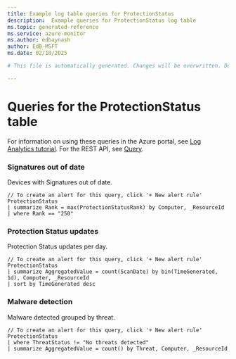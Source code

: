 ```yaml
---
title: Example log table queries for ProtectionStatus
description:  Example queries for ProtectionStatus log table
ms.topic: generated-reference
ms.service: azure-monitor
ms.author: edbaynash
author: EdB-MSFT
ms.date: 02/18/2025

# This file is automatically generated. Changes will be overwritten. Do not change this file directly. 

---
```


# Queries for the ProtectionStatus table

For information on using these queries in the Azure portal, see [Log Analytics tutorial](/azure/azure-monitor/logs/log-analytics-tutorial). For the REST API, see [Query](/rest/api/loganalytics/query).


### Signatures out of date  


Devices with Signatures out of date.  

```query
// To create an alert for this query, click '+ New alert rule'
ProtectionStatus
| summarize Rank = max(ProtectionStatusRank) by Computer, _ResourceId
| where Rank == "250"
```



### Protection Status updates  


Protection Status updates per day.  

```query
// To create an alert for this query, click '+ New alert rule'
ProtectionStatus
| summarize AggregatedValue = count(ScanDate) by bin(TimeGenerated, 1d), Computer, _ResourceId
| sort by TimeGenerated desc
```



### Malware detection  


Malware detected grouped by threat.  

```query
// To create an alert for this query, click '+ New alert rule'
ProtectionStatus
| where ThreatStatus != "No threats detected" 
| summarize AggregatedValue = count() by Threat, Computer, _ResourceId
```

